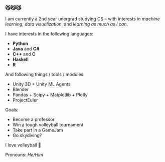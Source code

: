 ### 😼😼😼

I am currently a 2nd year unergrad studying CS – with interests in _machine learning_, _data visualization_, and _learning as much as I can_.

I have interests in the following languages:
- **Python**
- **Java** and **C#**
- **C++** and **C**
- **Haskell**
- **R**

And following things / tools / modules:
- Unity 3D + Unity ML Agents
- Blender
- Pandas + Scipy + Matplotlib + Plotly
- ProjectEuler

Goals:
- Become a professor
- Win a tough volleyball tournament
- Take part in a GameJam
- Go skydiving?

I love volleyball 🏐

Pronouns: *He/Him*
